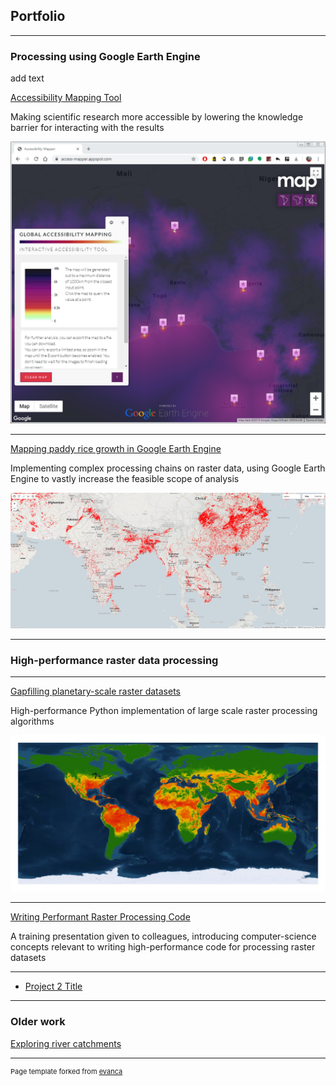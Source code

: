 ## Portfolio

---

### Processing using Google Earth Engine 

add text

[Accessibility Mapping Tool](/pages/accessibility)

Making scientific research more accessible by lowering the knowledge barrier for interacting with the results

<img src="images/accessibility/access-mapper.PNG?raw=true"/>

---
[Mapping paddy rice growth in Google Earth Engine](/pages/rice)

Implementing complex processing chains on raster data, using Google Earth Engine to vastly increase the feasible scope of analysis

<img src="images/rice/rice_crop.png?raw=true"/>

---

### High-performance raster data processing

---

[Gapfilling planetary-scale raster datasets](/pages/gapfilling)

High-performance Python implementation of large scale raster processing algorithms

<img src="images/gapfilling/tsi_lst_gapfilled.png?raw=true"/>

---

[Writing Performant Raster Processing Code](https://github.com/harry-gibson/raster-processing-theory)

A training presentation given to colleagues, introducing computer-science concepts 
   relevant to writing high-performance code for processing raster datasets

---

- [Project 2 Title](http://example.com/)

---

### Older work

[Exploring river catchments](/pages/ceh-esri)



---
<p style="font-size:11px">Page template forked from <a href="https://github.com/evanca/quick-portfolio">evanca</a></p>
<!-- Remove above link if you don't want to attibute -->
